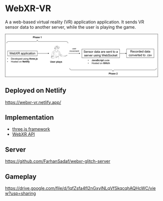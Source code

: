 # WebXR-VR 
A a web-based virtual reality (VR) application application. 
It sends VR sensor data to another server, while the user is playing the game.

![workflow](/public/flow-diagram.png)

## Deployed on Netlify
https://webxr-vr.netlify.app/

## Implementation
- [three.js framework](https://threejs.org/docs/#manual/en/introduction/How-to-create-VR-content)
- [WebXR API](https://immersiveweb.dev/)

## Server
https://github.com/FarhanSadaf/webxr-glitch-server

## Gameplay
https://drive.google.com/file/d/1qfZsfa4fl2nGxylNLqVfSkqcqhAQHcWC/view?usp=sharing